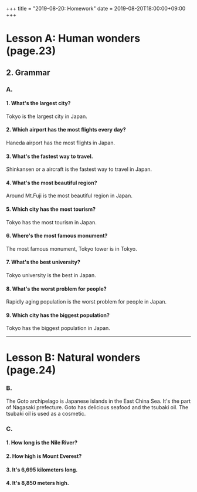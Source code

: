 +++
title =  "2019-08-20: Homework"
date = 2019-08-20T18:00:00+09:00
+++

# Lesson A: Human wonders (page.23)

## 2. Grammar

### A.

#### 1. What's the largest city?
Tokyo is the largest city in Japan.


#### 2. Which airport has the most flights every day?
Haneda airport has the most flights in Japan.

#### 3. What's the fastest way to travel.
Shinkansen or a aircraft is the fastest way to travel in Japan.

#### 4. What's the most beautiful region?
Around Mt.Fuji is the most beautiful region in Japan.

#### 5. Which city has the most tourism?
Tokyo has the most tourism in Japan.

#### 6. Where's the most famous monument?
The most famous monument, Tokyo tower is in Tokyo.

#### 7. What's the best university?
Tokyo university is the best in Japan.

#### 8. What's the worst problem for people?
Rapidly aging population is the worst problem for people in Japan.

#### 9. Which city has the biggest population?
Tokyo has the biggest population in Japan.

- - -

# Lesson B: Natural wonders (page.24)

### B.

The Goto archipelago is Japanese islands in the East China Sea.
It's the part of Nagasaki prefecture.
Goto has delicious seafood and the tsubaki oil.
The tsubaki oil is used as a cosmetic.

### C.

#### 1. How long is the Nile River?

#### 2. How high is Mount Everest?

#### 3. It's 6,695 kilometers long.

#### 4. It's 8,850 meters high.
